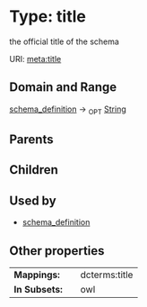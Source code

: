 
# Type: title


the official title of the schema

URI: [meta:title](https://w3id.org/biolink/biolinkml/meta/title)


## Domain and Range

[schema_definition](schema_definition.md) ->  <sub>OPT</sub> [String](type/String.md)

## Parents


## Children


## Used by

 * [schema_definition](schema_definition.md)

## Other properties

|  |  |  |
| --- | --- | --- |
| **Mappings:** | | dcterms:title |
| **In Subsets:** | | owl |

